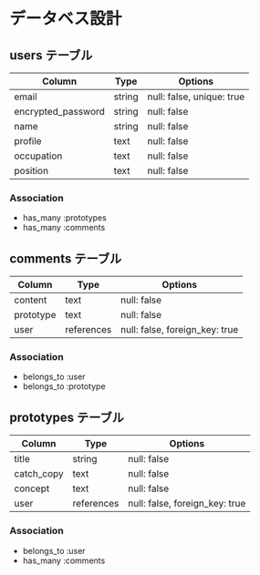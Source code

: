 # データベス設計

## users テーブル

| Column             | Type    | Options     |
| ------------------ | ------- | ----------- |
| email              | string  | null: false, unique: true |
| encrypted_password | string  | null: false |
| name               | string  | null: false |
| profile            | text    | null: false |
| occupation         | text    | null: false |
| position           | text    | null: false |

### Association

- has_many :prototypes
- has_many :comments

## comments テーブル

| Column           | Type       | Options     |
| ---------------- | ---------- | ----------- |
| content          | text       | null: false |
| prototype        | text       | null: false |
| user             | references | null: false, foreign_key: true |

### Association

- belongs_to :user
- belongs_to :prototype

## prototypes テーブル

| Column        | Type       | Options                        |
| ------------- | ---------- | ------------------------------ |
| title         | string     | null: false                    |
| catch_copy    | text       | null: false                    |
| concept       | text       | null: false                    |
| user          | references | null: false, foreign_key: true |

### Association

- belongs_to :user
- has_many :comments
